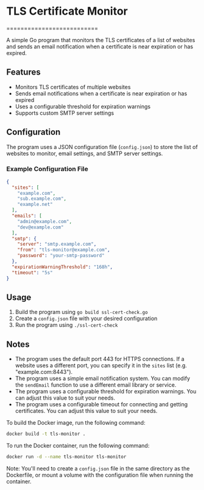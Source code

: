 

# TLS Certificate Monitor
==========================

A simple Go program that monitors the TLS certificates of a list of websites and sends an email notification when a certificate is near expiration or has expired.

## Features

* Monitors TLS certificates of multiple websites
* Sends email notifications when a certificate is near expiration or has expired
* Uses a configurable threshold for expiration warnings
* Supports custom SMTP server settings

## Configuration

The program uses a JSON configuration file (`config.json`) to store the list of websites to monitor, email settings, and SMTP server settings.

### Example Configuration File

```json
{
  "sites": [
    "example.com",
    "sub.example.com",
    "example.net"
  ],
  "emails": [
    "admin@example.com",
    "dev@example.com"
  ],
  "smtp": {
    "server": "smtp.example.com",
    "from": "tls-monitor@example.com",
    "password": "your-smtp-password"
  },
  "expirationWarningThreshold": "168h",
  "timeout": "5s"
}
```

## Usage

1. Build the program using `go build ssl-cert-check.go`
2. Create a `config.json` file with your desired configuration
3. Run the program using `./ssl-cert-check`

## Notes

* The program uses the default port 443 for HTTPS connections. If a website uses a different port, you can specify it in the `sites` list (e.g. "example.com:8443").
* The program uses a simple email notification system. You can modify the `sendEmail` function to use a different email library or service.
* The program uses a configurable threshold for expiration warnings. You can adjust this value to suit your needs.
* The program uses a configurable timeout for connecting and getting certificates. You can adjust this value to suit your needs.



To build the Docker image, run the following command:

```bash
docker build -t tls-monitor .
```

To run the Docker container, run the following command:

```bash
docker run -d --name tls-monitor tls-monitor
```

Note: You'll need to create a `config.json` file in the same directory as the Dockerfile, or mount a volume with the configuration file when running the container.